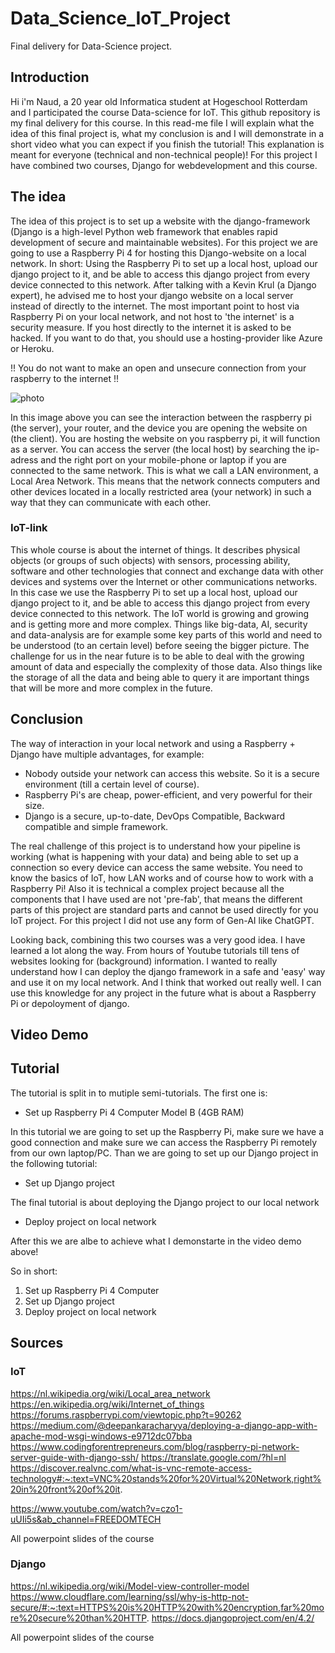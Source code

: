 # Data_Science_IoT_Project
Final delivery for Data-Science project. 

## Introduction
Hi i'm Naud, a 20 year old Informatica student at Hogeschool Rotterdam and I participated the course Data-science for IoT. This github repository is my final delivery for this course. In this read-me file I will explain what the idea of this final project is, what my conclusion is and I will demonstrate in a short video what you can expect if you finish the tutorial! This explanation is meant for everyone (technical and non-technical people)!
For this project I have combined two courses, Django for webdevelopment and this course. 

## The idea
The idea of this project is to set up a website with the django-framework (Django is a high-level Python web framework that enables rapid development of secure and maintainable websites). For this project we are going to use a Raspberry Pi 4 for hosting this Django-website on a local network. 
In short: Using the Raspberry Pi to set up a local host, upload our django project to it, and be able to access this django project from every device connected to this network.
After talking with a Kevin Krul (a Django expert), he advised me to host your django website on a local server instead of directly to the internet. 
The most important point to host via Raspberry Pi on your local network, and not host to 'the internet' is a security measure. If you host directly to the internet it is asked to be hacked. If you want to do that, you should use a hosting-provider like Azure or Heroku. 

!! You do not want to make an open and unsecure connection from your raspberry to the internet !!




![photo](https://user-images.githubusercontent.com/124690871/231871128-2c9e056c-06bb-4b84-a2ab-4a5740b06123.png)

In this image above you can see the interaction between the raspberry pi (the server), your router, and the device you are opening the website on (the client). You are hosting the website on you raspberry pi, it will function as a server. You can access the server (the local host) by searching the ip-adress and the right port on your mobile-phone or laptop if you are connected to the same network. This is what we call a LAN environment, a Local Area Network. This means that the network connects computers and other devices located in a locally restricted area (your network) in such a way that they can communicate with each other. 

### IoT-link
This whole course is about the internet of things. It describes physical objects (or groups of such objects) with sensors, processing ability, software and other technologies that connect and exchange data with other devices and systems over the Internet or other communications networks. In this case we use the Raspberry Pi to set up a local host, upload our django project to it, and be able to access this django project from every device connected to this network. 
The IoT world is growing and growing and is getting more and more complex. Things like big-data, AI, security and data-analysis are for example some key parts of this world and need to be understood (to an certain level) before seeing the bigger picture. The challenge for us in the near future is to be able to deal with the growing amount of data and especially the complexity of those data. Also things like the storage of all the data and being able to query it are important things that will be more and more complex in the future.



## Conclusion
The way of interaction in your local network and using a Raspberry + Django have multiple advantages, for example: 
- Nobody outside your network can access this website. So it is a secure environment (till a certain level of course). 
- Raspberry Pi's are cheap, power-efficient, and very powerful for their size.
- Django is a secure, up-to-date, DevOps Compatible, Backward compatible and simple framework. 


The real challenge of this project is to understand how your pipeline is working (what is happening with your data) and being able to set up a connection so every device can access the same website. You need to know the basics of IoT, how LAN works and of course how to work with a Raspberry Pi! Also it is technical a complex project because all the components that I have used are not 'pre-fab', that means the different parts of this project are standard parts and cannot be used directly for you IoT project. 
For this project I did not use any form of Gen-AI like ChatGPT. 

Looking back, combining this two courses was a very good idea. I have learned a lot along the way. From hours of Youtube tutorials till tens of websites looking for (background) information. I wanted to really understand how I can deploy the django framework in a safe and 'easy' way and use it on my local network. And I think that worked out really well. I can use this knowledge for any project in the future what is about a Raspberry Pi or depoloyment of django. 

## Video Demo

## Tutorial 
The tutorial is split in to mutiple semi-tutorials. The first one is: 
- Set up Raspberry Pi 4 Computer Model B (4GB RAM)

In this tutorial we are going to set up the Raspberry Pi, make sure we have a good connection and make sure we can access the Raspberry Pi remotely from our own laptop/PC. 
Than we are going to set up our Django project in the following tutorial: 
- Set up Django project

The final tutorial is about deploying the Django project to our local network
- Deploy project on local network

After this we are albe to achieve what I demonstarte in the video demo above! 

So in short: 
1. Set up Raspberry Pi 4 Computer
2. Set up Django project 
3. Deploy project on local network

## Sources 
### IoT
https://nl.wikipedia.org/wiki/Local_area_network 
https://en.wikipedia.org/wiki/Internet_of_things
https://forums.raspberrypi.com/viewtopic.php?t=90262
https://medium.com/@deepankaracharyya/deploying-a-django-app-with-apache-mod-wsgi-windows-e9712dc07bba
https://www.codingforentrepreneurs.com/blog/raspberry-pi-network-server-guide-with-django-ssh/
https://translate.google.com/?hl=nl
https://discover.realvnc.com/what-is-vnc-remote-access-technology#:~:text=VNC%20stands%20for%20Virtual%20Network,right%20in%20front%20of%20it.

https://www.youtube.com/watch?v=czo1-uUIi5s&ab_channel=FREEDOMTECH

All powerpoint slides of the course

### Django
https://nl.wikipedia.org/wiki/Model-view-controller-model
https://www.cloudflare.com/learning/ssl/why-is-http-not-secure/#:~:text=HTTPS%20is%20HTTP%20with%20encryption,far%20more%20secure%20than%20HTTP.
https://docs.djangoproject.com/en/4.2/


All powerpoint slides of the course


